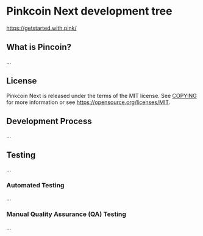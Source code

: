 Pinkcoin Next development tree
=====================================

https://getstarted.with.pink/

What is Pincoin?
----------------

...

License
-------

Pinkcoin Next is released under the terms of the MIT license. See [COPYING](COPYING) for more
information or see https://opensource.org/licenses/MIT.

Development Process
-----

...

Testing
-------

...

### Automated Testing

...

### Manual Quality Assurance (QA) Testing

...
